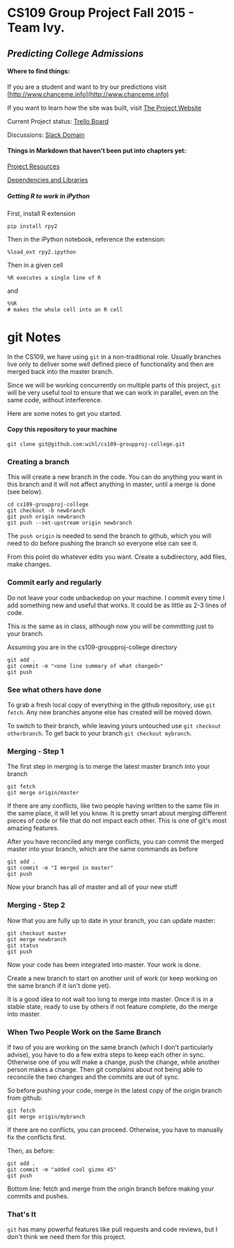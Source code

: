 # CS109 Group Project Fall 2015 - Team Ivy. 

## ***Predicting College Admissions***

#### Where to find things:

If you are a student and want to try our predictions visit [http://www.chanceme.info](http://www.chanceme.info)

If you want to learn how the site was built, visit [The Project Website](http://wihl.github.io/cs109-groupproj-college/)

Current Project status: [Trello Board](https://trello.com/b/eQLW599s)

Discussions: [Slack Domain](https://team-ivy.slack.com)

#### Things in Markdown that haven't been put into chapters yet:

[Project Resources](Resources.md)

[Dependencies and Libraries](Dependencies.md)

##### Getting R to work in iPython

First, install R extension

```
pip install rpy2
```

Then in the iPython notebook, reference the extension:

```
%load_ext rpy2.ipython
```

Then in a given cell

```
%R executes a single line of R
```

and

```
%%R
# makes the whole cell into an R cell
```

# git Notes


In the CS109, we have using `git` in a non-traditional role. 
Usually branches live only to deliver some well defined piece of
functionality and then are merged back into the master branch.

Since we will be working concurrently on multiple parts of this 
project, `git` will be very useful tool to ensure that we can 
work in parallel, even on the same code, without interference.

Here are some notes to get you started. 

#### Copy this repository to your machine

`git clone git@github.com:wihl/cs109-groupproj-college.git`

### Creating a branch 

This will create a new branch in the code. You can do anything you
want in this branch and it will not affect anything in master, 
until a merge is done (see below).

```
cd cs109-groupproj-college
git checkout -b newbranch
git push origin newbranch
git push --set-upstream origin newbranch
```
The `push origin` is needed to send the branch to github, which you
will need to do before pushing the branch so everyone else can see
it.

From this point do whatever edits you want. Create a subdirectory,
add files, make changes.

### Commit early and regularly

Do not leave your code unbackedup on your machine. I commit every
time I add something new and useful that works. It could be as little
as 2-3 lines of code. 

This is the same as in class, although now you will be committing just
to your branch.

Assuming you are in the cs109-groupproj-college directory

```
git add .
git commit -m "<one line summary of what changed>"
git push
```

### See what others have done

To grab a fresh local copy of everything in the github repository, use
`git fetch`. Any new branches anyone else has created will be moved
down.

To switch to their branch, while leaving yours untouched use 
`git checkout otherbranch`. To get back to your branch `git checkout mybranch`.

### Merging - Step 1

The first step in merging is to merge the latest master branch into
your branch

```
git fetch
git merge origin/master
```
If there are any conflicts, like two people having written to the same
file in the same place, it will let you know. It is pretty smart
about merging different pieces of code or file that do not impact each
other. This is one of git's most amazing features.

After you have reconciled any merge conflicts, you can commit
the merged master into your branch, which are the same commands as 
before

```
git add .  
git commit -m "I merged in master"  
git push  
```
Now your branch has all of master and all of your new stuff

### Merging - Step 2

Now that you are fully up to date in your branch, you can update master:

```
git checkout master  
git merge newbranch    
git status    
git push  
```
Now your code has been integrated into master. Your work is done.

Create a new branch to start on another unit of work (or keep 
working on the same branch if it isn't done yet).

It is a good idea to not wait too long to merge into master. Once it is
in a stable state, ready to use by others if not feature complete, do
the merge into master.

### When Two People Work on the Same Branch

If two of you are working on the same branch (which I don't 
particularly advise), you have to do a few extra steps to
keep each other in sync. Otherwise one of you will make a 
change, push the change, while another person makes a change.
Then git complains about not being able to reconcile the two
changes and the commits are out of sync.

So before pushing your code, merge in the latest copy of the
origin branch from github:

```
git fetch
git merge origin/mybranch
```
If there are no conflicts, you can proceed. Otherwise, you have
to manually fix the conflicts first.

Then, as before:

```
git add .
git commit -m "added cool gizmo 45"
git push
```

Bottom line: fetch and merge from the origin branch before making
your commits and pushes.

### That's It

`git` has many powerful features like pull requests and code reviews,
but I don't think we need them for this project.

